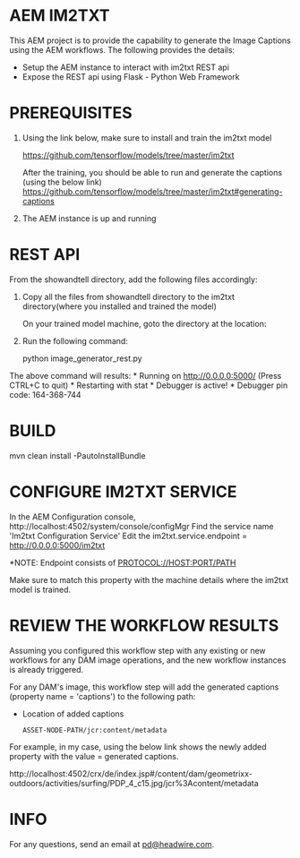 AEM IM2TXT
==========

This AEM project is to provide the capability to generate the Image Captions using the AEM workflows.
The following provides the details:
 - Setup the AEM instance to interact with im2txt REST api
 - Expose the REST api using Flask - Python Web Framework

PREREQUISITES
==============

1. Using the link below, make sure to install and train the im2txt model

    https://github.com/tensorflow/models/tree/master/im2txt
    
    After the training, you should be able to run and generate the captions (using the below link)
    https://github.com/tensorflow/models/tree/master/im2txt#generating-captions

2. The AEM instance is up and running


REST API
========

From the showandtell directory, add the following files accordingly:

1. Copy all the files from showandtell directory to the im2txt directory(where you installed and trained the model)
 
    On your trained model machine, goto the directory at the location: <PATH-TO-model-im2txt>

2. Run the following command:

    python image_generator_rest.py
    
The above command will results:
         * Running on http://0.0.0.0:5000/ (Press CTRL+C to quit)
         * Restarting with stat
         * Debugger is active!
         * Debugger pin code: 164-368-744
         
                  
BUILD
======

mvn clean install -PautoInstallBundle


CONFIGURE IM2TXT SERVICE
========================
   
In the AEM Configuration console, http://localhost:4502/system/console/configMgr
Find the service name 'Im2txt Configuration Service'
Edit the im2txt.service.endpoint = http://0.0.0.0:5000/im2txt   

*NOTE: Endpoint consists of <PROTOCOL://HOST:PORT/PATH>



Make sure to match this property with the machine details where the im2txt model is trained.

REVIEW THE WORKFLOW RESULTS
============================

Assuming you configured this workflow step with any existing or new workflows for any DAM image operations, and the new workflow instances is already triggered.

For any DAM's image, this workflow step will add the generated captions (property name = 'captions') to the following path:
 
* Location of added captions
    
      ASSET-NODE-PATH/jcr:content/metadata

For example, in my case, using the below link shows the newly added property with the value = generated captions.

http://localhost:4502/crx/de/index.jsp#/content/dam/geometrixx-outdoors/activities/surfing/PDP_4_c15.jpg/jcr%3Acontent/metadata


INFO
=====

For any questions, send an email at pd@headwire.com.
